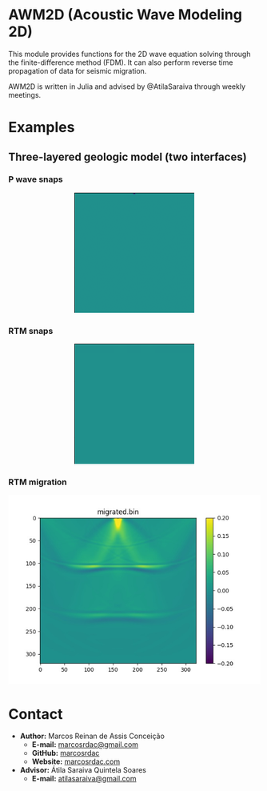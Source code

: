 AWM2D (Acoustic Wave Modeling 2D)
=================================

This module provides functions for the 2D wave equation solving through the finite-difference method (FDM). It can also perform reverse time propagation of data for seismic migration.

AWM2D is written in Julia and advised by @AtilaSaraiva through weekly meetings.


Examples
========

Three-layered geologic model (two interfaces)
---------------------------------------------

### P wave snaps

<p align="center"><img src="./example/example_P.gif" alt="P wave snaps">


### RTM snaps

<p align="center"><img src="./example/example_reversed_P.gif" alt="RTM snaps">


### RTM migration

<p align="center"><img src="./example/example_migrated.jpg" alt="Migrated data">


Contact
=======

  - **Author:** Marcos Reinan de Assis Conceição
    - **E-mail:** [marcosrdac@gmail.com](mailto:marcosrdac@gmail.com)
    - **GitHub:** [marcosrdac](github.com/marcosrdac)
    - **Website:** [marcosrdac.com](www.marcosrdac.com)
  - **Advisor:** Átila Saraiva Quintela Soares
    - **E-mail:** [atilasaraiva@gmail.com](atilasaraiva@gmail.com)
